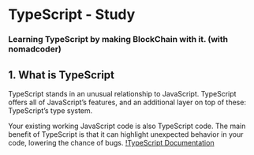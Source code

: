 # TypeScript - Study

### Learning TypeScript by making BlockChain with it. (with nomadcoder)


## 1. What is TypeScript
 
  TypeScript stands in an unusual relationship to JavaScript. 
  TypeScript offers all of JavaScript’s features, and an additional layer on top of these: TypeScript’s type system.
  
  Your existing working JavaScript code is also TypeScript code. The main benefit of TypeScript is that it can highlight unexpected behavior in your code, lowering   the chance of bugs.
  [!TypeScript Documentation](https://www.typescriptlang.org/docs/handbook/typescript-in-5-minutes.html)
  
